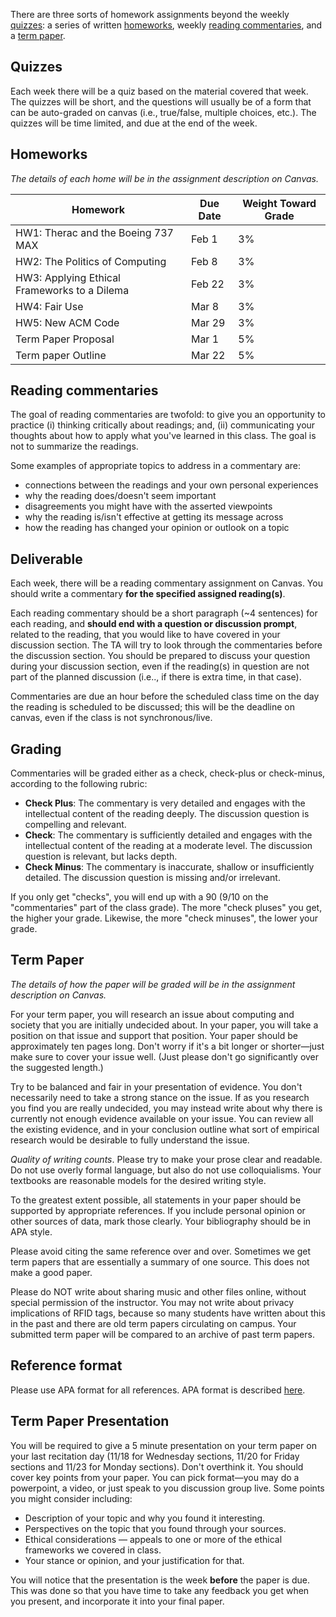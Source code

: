 There are three sorts of homework assignments beyond the weekly [quizzes](#quizzes): a series of written [homeworks](#homeworks), weekly [reading commentaries](#reading-commentaries), and a [term paper](#term-paper).

## Quizzes
Each week there will be a quiz based on the material covered that week.  The quizzes will be short, and the questions will usually be of a form that can be auto-graded on canvas (i.e., true/false, multiple choices, etc.).  The quizzes will be time limited, and due at the end of the week.

## Homeworks
_The details of each home will be in the assignment description on Canvas._

|Homework|Due Date|Weight Toward Grade|
|----|----|----|
|HW1: Therac and the Boeing 737 MAX|Feb 1|3%|
|HW2: The Politics of Computing|Feb 8|3%|
|HW3: Applying Ethical Frameworks to a Dilema|Feb 22|3%|
|HW4: Fair Use|Mar 8|3%|
|HW5: New ACM Code|Mar 29|3%|
|Term Paper Proposal|Mar 1|5%|
|Term paper Outline|Mar 22|5%|

## Reading commentaries
The goal of reading commentaries are twofold: to give you an opportunity to practice (i) thinking critically about readings; and, (ii) communicating your thoughts about how to apply what you've learned in this class. The goal is not to summarize the readings.

Some examples of appropriate topics to address in a commentary are:
- connections between the readings and your own personal experiences
- why the reading does/doesn't seem important
- disagreements you might have with the asserted viewpoints
- why the reading is/isn't effective at getting its message across
- how the reading has changed your opinion or outlook on a topic

## Deliverable
Each week, there will be a reading commentary assignment on Canvas. You should write a commentary **for the specified assigned reading(s)**.

Each reading commentary should be a short paragraph (~4 sentences) for each reading, and **should end with a question or discussion prompt**, related to the reading, that you would like to have covered in your discussion section.  The TA will try to look through the commentaries before the discussion section.  You should be prepared to discuss your question during your discussion section, even if the reading(s) in question are not part of the planned discussion (i.e.., if there is extra time, in that case).

Commentaries are due an hour before the scheduled class time on the day the reading is scheduled to be discussed; this will be the deadline on canvas, even if the class is not synchronous/live.

## Grading
Commentaries will be graded either as a check, check-plus or check-minus, according to the following rubric:
- **Check Plus**: The commentary is very detailed and engages with the intellectual content of the reading deeply. The discussion question is compelling and relevant.
- **Check**: The commentary is sufficiently detailed and engages with the intellectual content of the reading at a moderate level. The discussion question is relevant, but lacks depth.
- **Check Minus**: The commentary is inaccurate, shallow or insufficiently detailed. The discussion question is missing and/or irrelevant.

If you only get "checks", you will end up with a 90 (9/10 on the "commentaries" part of the class grade). The more "check pluses" you get, the higher your grade. Likewise, the more "check minuses", the lower your grade.

## Term Paper
_The details of how the paper will be graded will be in the assignment description on Canvas._

For your term paper, you will research an issue about computing and society that you are initially undecided about. In your paper, you will take a position on that issue and support that position. Your paper should be approximately ten pages long. Don't worry if it's a bit longer or shorter—just make sure to cover your issue well. (Just please don't go significantly over the suggested length.)

Try to be balanced and fair in your presentation of evidence. You don't necessarily need to take a strong stance on the issue. If as you research you find you are really undecided, you may instead write about why there is currently not enough evidence available on your issue. You can review all the existing evidence, and in your conclusion outline what sort of empirical research would be desirable to fully understand the issue.

_Quality of writing counts_. Please try to make your prose clear and readable. Do not use overly formal language, but also do not use colloquialisms. Your textbooks are reasonable models for the desired writing style.

To the greatest extent possible, all statements in your paper should be supported by appropriate references. If you include personal opinion or other sources of data, mark those clearly. Your bibliography should be in APA style.

Please avoid citing the same reference over and over. Sometimes we get term papers that are essentially a summary of one source. This does not make a good paper.

Please do NOT write about sharing music and other files online, without special permission of the instructor. You may not write about privacy implications of RFID tags, because so many students have written about this in the past and there are old term papers circulating on campus. Your submitted term paper will be compared to an archive of past term papers.

## Reference format
Please use APA format for all references. APA format is described [here](http://www.apastyle.org/).

## Term Paper Presentation
You will be required to give a 5 minute presentation on your term paper on your last recitation day (11/18 for Wednesday sections, 11/20 for Friday sections and 11/23 for Monday sections). Don't overthink it. You should cover key points from your paper. You can pick format—you may do a powerpoint, a video, or just speak to you discussion group live. Some points you might consider including: 
- Description of your topic and why you found it interesting.
- Perspectives on the topic that you found through your sources.
- Ethical considerations — appeals to one or more of the ethical frameworks we covered in class.
- Your stance or opinion, and your justification for that.

You will notice that the presentation is the week **before** the paper is due.  This was done so that you have time to take any feedback you get when you present, and incorporate it into your final paper.